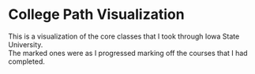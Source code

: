 # College Path Visualization

This is a visualization of the core classes that I took through Iowa State University.  
The marked ones were as I progressed marking off the courses that I had completed.
